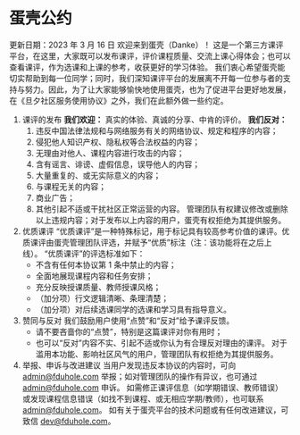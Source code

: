 # 蛋壳公约
更新日期：2023 年 3 月 16 日
   欢迎来到蛋壳（Danke）！
   这是一个第三方课评平台，在这里，大家既可以发布课评，评价课程质量、交流上课心得体会；也可以查看课评，作为选课和上课的参考，收获更好的学习体验。
   我们衷心希望蛋壳能切实帮助到每一位同学；同时，我们深知课评平台的发展离不开每一位参与者的支持与努力。因此，为了让大家能够愉快地使用蛋壳，也为了促进平台更好地发展，在《旦夕社区服务使用协议》之外，我们在此额外做一些约定。   
1. 课评的发布
   **我们欢迎：**
   真实的体验、真诚的分享、中肯的评价。
   **我们反对：**
   1. 违反中国法律法规和与网络服务有关的网络协议、规定和程序的内容；
   2. 侵犯他人知识产权、隐私权等合法权益的内容；
   3. 无理由对他人、课程内容进行攻击的内容；
   4. 含有谣言、诽谤、虚假信息，误导他人的内容；
   5. 大量重复的、或无实际意义的内容；
   6. 与课程无关的内容；
   7. 商业广告；
   8. 其他引起不适或干扰社区正常运营的内容。
   管理团队有权建议修改或删除以上违规内容；对于发布以上内容的用户，蛋壳有权拒绝为其提供服务。
2. 优质课评
   “优质课评”是一种特殊标记，用于标记具有较高参考价值的课评。优质课评由蛋壳管理团队评选，并赋予“优质”标注（注：该功能将在之后上线）。
   “优质课评”的评选标准如下：
   - 不含有任何本协议第 1 条中禁止的内容；
   - 全面地展现课程内容和任务安排；
   - 充分反映授课质量、教师授课风格；
   - （加分项）行文逻辑清晰、条理清楚；
   - （加分项）对后续选课同学的选课和学习具有指导意义。   
3. 赞同与反对
   我们鼓励用户使用“点赞”和“反对”给予课评反馈。
   - 请不要吝啬你的“点赞”，特别是这篇课评对你有用时；
   - 也可以“反对”内容不实、引起不适或你认为有合理反对理由的课评。
   对于滥用本功能、影响社区风气的用户，管理团队有权拒绝为其提供服务。
4. 举报、申诉与改进建议
   当用户发现违反本协议的内容时，可向 admin@fduhole.com 举报；如对管理团队的操作有异议，也可通过 admin@fduhole.com 申诉。
   如需修正课评信息（如学期错误、教师错误）或发现课程信息错误（如找不到课程、或无相应学期/教师），也可联系 admin@fduhole.com。
   如有关于蛋壳平台的技术问题或有任何改进建议，可致信 dev@fduhole.com。